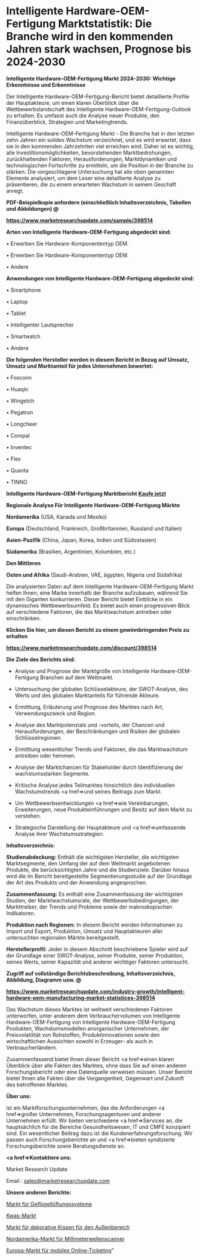 # Intelligente Hardware-OEM-Fertigung Marktstatistik: Die Branche wird in den kommenden Jahren stark wachsen, Prognose bis 2024-2030

<strong>Intelligente Hardware-OEM-Fertigung Markt 2024-2030: Wichtige Erkenntnisse und Erkenntnisse</strong>

Der Intelligente Hardware-OEM-Fertigung-Bericht bietet detaillierte Profile der Hauptakteure, um einen klaren Überblick über die Wettbewerbslandschaft des Intelligente Hardware-OEM-Fertigung-Outlook zu erhalten. Es umfasst auch die Analyse neuer Produkte, den Finanzüberblick, Strategien und Marketingtrends.

Intelligente Hardware-OEM-Fertigung Markt - Die Branche hat in den letzten zehn Jahren ein solides Wachstum verzeichnet, und es wird erwartet, dass sie in den kommenden Jahrzehnten viel erreichen wird. Daher ist es wichtig, alle Investitionsmöglichkeiten, bevorstehenden Marktbedrohungen, zurückhaltenden Faktoren, Herausforderungen, Marktdynamiken und technologischen Fortschritte zu ermitteln, um die Position in der Branche zu stärken. Die vorgeschlagene Untersuchung hat alle oben genannten Elemente analysiert, um dem Leser eine detaillierte Analyse zu präsentieren, die zu einem erwarteten Wachstum in seinem Geschäft anregt.



<strong><b>PDF-Beispielkopie anfordern (einschließlich Inhaltsverzeichnis, Tabellen und Abbildungen) @ </b></strong>

<strong><a href=https://www.marketresearchupdate.com/sample/398514>

<strong>https://www.marketresearchupdate.com/sample/398514</u></a></strong></strong>



<strong>Arten von Intelligente Hardware-OEM-Fertigung abgedeckt sind:</strong>

• Erwerben Sie Hardware-Komponententyp OEM.

• Erwerben Sie Hardware-Komponententyp OEM.

• Andere



<strong>Anwendungen von Intelligente Hardware-OEM-Fertigung abgedeckt sind:</strong>

• Smartphone

• Laptop

• Tablet

• Intelligenter Lautsprecher

• Smartwatch

• Andere



<strong>Die folgenden Hersteller werden in diesem Bericht in Bezug auf Umsatz, Umsatz und Marktanteil für jedes Unternehmen bewertet:</strong>

• Foxconn

• Huaqin

• Wingetch

• Pegatron

• Longcheer

• Compal

• Inventec

• Flex

• Quanta

• TINNO



<strong>Intelligente Hardware-OEM-Fertigung Marktbericht <a href=https://www.marketresearchupdate.com/buynow/398514>Kaufe jetzt</a></strong>



<strong>Regionale Analyse Für Intelligente Hardware-OEM-Fertigung Märkte</strong>



<strong>Nordamerika</strong> (USA, Kanada und Mexiko)



<strong>Europa</strong> (Deutschland, Frankreich, Großbritannien, Russland und Italien)



<strong>Asien-Pazifik</strong> (China, Japan, Korea, Indien und Südostasien)



<strong>Südamerika</strong> (Brasilien, Argentinien, Kolumbien, etc.)



<strong>Den Mittleren</strong> 

<strong>Osten und Afrika</strong> (Saudi-Arabien, VAE, ägypten, Nigeria und Südafrika)

Die analysierten Daten auf dem Intelligente Hardware-OEM-Fertigung Markt helfen Ihnen, eine Marke innerhalb der Branche aufzubauen, während Sie mit den Giganten konkurrieren. Dieser Bericht bietet Einblicke in ein dynamisches Wettbewerbsumfeld. Es bietet auch einen progressiven Blick auf verschiedene Faktoren, die das Marktwachstum antreiben oder einschränken.



<strong>Klicken Sie hier, um diesen Bericht zu einem gewinnbringenden Preis zu erhalten
</strong>

<strong><a href=https://www.marketresearchupdate.com/discount/398514>https://www.marketresearchupdate.com/discount/398514</b></u></strong></a>



<strong>Die Ziele des Berichts sind:</strong>

- Analyse und Prognose der Marktgröße von Intelligente Hardware-OEM-Fertigung Branchen auf dem Weltmarkt.

- Untersuchung der globalen Schlüsselakteure, der SWOT-Analyse, des Werts und des globalen Marktanteils für führende Akteure.

- Ermittlung, Erläuterung und Prognose des Marktes nach Art, Verwendungszweck und Region.

- Analyse des Marktpotenzials und -vorteils, der Chancen und Herausforderungen, der Beschränkungen und Risiken der globalen Schlüsselregionen.

- Ermittlung wesentlicher Trends und Faktoren, die das Marktwachstum antreiben oder hemmen.

- Analyse der Marktchancen für Stakeholder durch Identifizierung der wachstumsstarken Segmente.

- Kritische Analyse jedes Teilmarktes hinsichtlich des individuellen Wachstumstrends <a href=>und</a> seines Beitrags zum Markt.

- Um Wettbewerbsentwicklungen <a href=>wie</a> Vereinbarungen, Erweiterungen, neue Produkteinführungen und Besitz auf dem Markt zu verstehen.

- Strategische Darstellung der Hauptakteure und <a href=>umfas</a>sende Analyse ihrer Wachstumsstrategien.



<strong>Inhaltsverzeichnis:</strong>



<strong>Studienabdeckung:</strong> Enthält die wichtigsten Hersteller, die wichtigsten Marktsegmente, den Umfang der auf dem Weltmarkt angebotenen Produkte, die berücksichtigten Jahre und die Studienziele. Darüber hinaus wird die im Bericht bereitgestellte Segmentierungsstudie auf der Grundlage der Art des Produkts und der Anwendung angesprochen.



<strong>Zusammenfassung:</strong> Es enthält eine Zusammenfassung der wichtigsten Studien, der Marktwachstumsrate, der Wettbewerbsbedingungen, der Markttreiber, der Trends und Probleme sowie der makroskopischen Indikatoren.



<strong>Produktion nach Regionen:</strong> In diesem Bericht werden Informationen zu Import und Export, Produktion, Umsatz und Hauptakteuren aller untersuchten regionalen Märkte bereitgestellt.



<strong>Herstellerprofil:</strong> Jeder in diesem Abschnitt beschriebene Spieler wird auf der Grundlage einer SWOT-Analyse, seiner Produkte, seiner Produktion, seines Werts, seiner Kapazität und anderer wichtiger Faktoren untersucht.



<strong><b>Zugriff auf vollständige Berichtsbeschreibung, Inhaltsverzeichnis, Abbildung, Diagramm usw. @ </b></strong>

<strong><a href=https://www.marketresearchupdate.com/industry-growth/intelligent-hardware-oem-manufacturing-market-statistices-398514>https://www.marketresearchupdate.com/industry-growth/intelligent-hardware-oem-manufacturing-market-statistices-398514</a></strong>

Das Wachstum dieses Marktes ist weltweit verschiedenen Faktoren unterworfen, unter anderem dem Verbrauchervolumen von Intelligente Hardware-OEM-Fertigung von Intelligente Hardware-OEM-Fertigung Produkten, Wachstumsmodellen anorganischer Unternehmen, der Preisvolatilität von Rohstoffen, Produktinnovationen sowie den wirtschaftlichen Aussichten sowohl in Erzeuger- als auch in Verbraucherländern.

Zusammenfassend bietet Ihnen dieser Bericht <a href=>einen</a> klaren Überblick über alle Fakten des Marktes, ohne dass Sie auf einen anderen Forschungsbericht oder eine Datenquelle verweisen müssen. Unser Bericht bietet Ihnen alle Fakten über die Vergangenheit, Gegenwart und Zukunft des betroffenen Marktes.



<strong>Über uns:</strong>

 ist ein Marktforschungsunternehmen, das die Anforderungen <a href=>großer</a> Unternehmen, Forschungsagenturen und anderer Unternehmen erfüllt. Wir bieten verschiedene <a href=>Services</a> an, die hauptsächlich für die Bereiche Gesundheitswesen, IT und CMFE konzipiert sind. Ein wesentlicher Beitrag dazu ist die Kundenerfahrungsforschung. Wir passen auch Forschungsberichte an und <a href=>bieten</a> syndizierte Forschungsberichte sowie Beratungsdienste an.



<strong><a href=>Kontaktiere uns:</a></strong>

Market Research Update

Email : sales@marketresearchupdate.com



<strong>Unsere anderen Berichte:</strong>

<a href=https://www.linkedin.com/pulse/poultry-ventilation-system-market-latest-report>Markt für Geflügellüftungssysteme</a>

<a href=https://www.linkedin.com/pulse/kvass-market-analysis-segment-region-growth>Kwas-Markt</a>

<a href=https://www.linkedin.com/pulse/outdoor-decorative-cushions-pillows-market-size>Markt für dekorative Kissen für den Außenbereich</a>

<a href=https://www.linkedin.com/pulse/north-america-millimeter-wave-scanner-market-2023-brief>Nordamerika-Markt für Millimeterwellenscanner</a>

<a href=https://www.linkedin.com/pulse/europe-mobile-online-ticketing-market-2030-industry-analysis>Europa-Markt für mobiles Online-Ticketing</a>"
